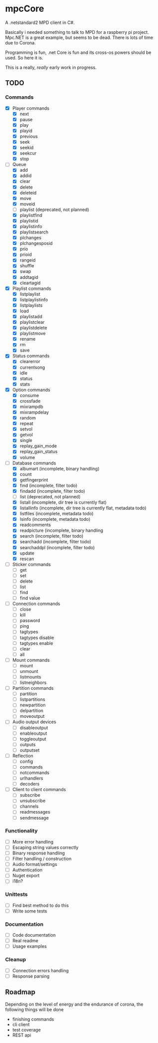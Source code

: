 # mpcCore

A .netstandard2 MPD client in C#.

Basically i needed something to talk to MPD for a raspberry pi project.
Mpc.NET is a great example, but seems to be dead. There is lots of time due to Corona.

Programming is fun, .net Core is fun and its cross-os powers should be used. So here it is.

This is a really, _really_ early work in progress.

## TODO
### Commands
* [x] Player commands
	* [x] next
	* [x] pause
	* [x] play
	* [x] playid
	* [x] previous
	* [x] seek
	* [x] seekid
	* [x] seekcur
	* [x] stop
* [ ] Queue
	* [x] add
	* [x] addid
	* [x] clear
	* [x] delete
	* [x] deleteid
	* [x] move
	* [x] moveid
	* [ ] playlist (deprecated, not planned)
	* [x] playlistfind
	* [x] playlistid
	* [x] playlistinfo
	* [x] playlistsearch
	* [x] plchanges
	* [x] plchangesposid
	* [x] prio
	* [x] prioid
	* [x] rangeid
	* [x] shuffle
	* [x] swap
	* [x] addtagid
	* [x] cleartagid
* [x] Playlist commands
	* [x] listplaylist
	* [x] listplaylistinfo
	* [x] listplaylists
	* [x] load
	* [x] playlistadd
	* [x] playlistclear
	* [x] playlistdelete
	* [x] playlistmove
	* [x] rename
	* [x] rm
	* [x] save
* [x] Status commands
	* [x] clearerror
	* [x] currentsong
	* [x] idle
	* [x] status
	* [x] stats
* [x] Option commands
	* [x] consume
	* [x] crossfade
	* [x] mixrampdb
	* [x] mixrampdelay
	* [x] random
	* [x] repeat
	* [x] setvol
	* [x] getvol
	* [x] single
	* [x] replay_gain_mode
	* [x] replay_gain_status
	* [x] volume
* [ ] Database commands
	* [x] albumart (incomplete, binary handling)
	* [x] count
	* [x] getfingerprint
	* [x] find (incomplete, filter todo)
	* [x] findadd (incomplete, filter todo)
	* [ ] list (deprecated, not planned)
	* [x] listall (incomplete, dir tree is currently flat)
	* [x] listallinfo (incomplete, dir tree is currently flat, metadata todo)
	* [x] listfiles (incomplete, metadata todo)
	* [x] lsinfo (incomplete, metadata todo)
	* [x] readcomments
	* [x] readpicture (incomplete, binary handling
	* [x] search (incomplete, filter todo)
	* [x] searchadd (incomplete, filter todo)
	* [x] searchaddpl (incomplete, filter todo)
	* [x] update
	* [x] rescan
* [ ] Sticker commands
	* [ ] get
	* [ ] set
	* [ ] delete
	* [ ] list
	* [ ] find
	* [ ] find value
* [ ] Connection commands
	* [ ] close
	* [ ] kill
	* [ ] password
	* [ ] ping
	* [ ] tagtypes
	* [ ] tagtypes disable
	* [ ] tagtypes enable
	* [ ] clear
	* [ ] all
* [ ] Mount commands
	* [ ] mount
	* [ ] unmount
	* [ ] listmounts
	* [ ] listneighbors
* [ ] Partition commands
	* [ ] partition
	* [ ] listpartitions
	* [ ] newpartition
	* [ ] delpartition
	* [ ] moveoutput
* [ ] Audio output devices
	* [ ] disableoutput
	* [ ] enableoutput
	* [ ] toggleoutput
	* [ ] outputs
	* [ ] outputset
* [ ] Reflection
	* [ ] config
	* [ ] commands
	* [ ] notcommands
	* [ ] urlhandlers
	* [ ] decoders
* [ ] Client to client commands
	* [ ] subscribe
	* [ ] unsubscribe
	* [ ] channels
	* [ ] readmessages
	* [ ] sendmessage

### Functionality
* [ ] More error handling
* [ ] Escaping string values correctly
* [ ] Binary response handling
* [ ] Filter handling / construction
* [ ] Audio format/settings
* [ ] Authentication
* [ ] Nuget export
* [ ] i18n?

### Unittests
* [ ] Find best method to do this
* [ ] Write some tests

### Documentation
* [ ] Code documentation
* [ ] Real readme
* [ ] Usage examples

### Cleanup
* [ ] Connection errors handling
* [ ] Response parsing

## Roadmap
Depending on the level of energy and the endurance of corona, the following things will be done

- finishing commands
- cli client
- test coverage
- REST api